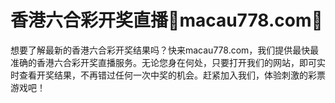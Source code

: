 # 香港六合彩开奖直播💯macau778.com💯

想要了解最新的香港六合彩开奖结果吗？快来macau778.com，我们提供最快最准确的香港六合彩开奖直播服务。无论您身在何处，只要打开我们的网站，即可实时查看开奖结果，不再错过任何一次中奖的机会。赶紧加入我们，体验刺激的彩票游戏吧！